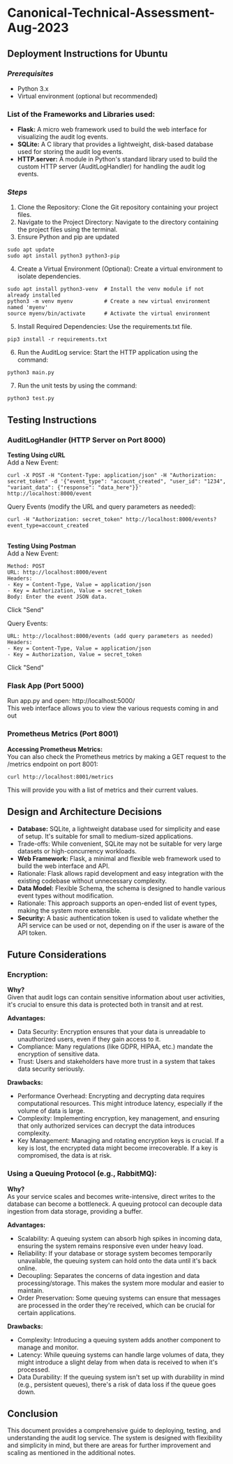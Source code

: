 # Canonical-Technical-Assessment-Aug-2023
## Deployment Instructions for Ubuntu
### _Prerequisites_
- Python 3.x
- Virtual environment (optional but recommended)
### List of the Frameworks and Libraries used:
- **Flask:** A micro web framework used to build the web interface for visualizing the audit log events.
- **SQLite:** A C library that provides a lightweight, disk-based database used for storing the audit log events.
- **HTTP.server:** A module in Python's standard library used to build the custom HTTP server (AuditLogHandler) for handling the audit log events.

### _Steps_
1. Clone the Repository: Clone the Git repository containing your project files.
2. Navigate to the Project Directory: Navigate to the directory containing the project files using the terminal.
3. Ensure Python and pip are updated
```
sudo apt update
sudo apt install python3 python3-pip
```
4. Create a Virtual Environment (Optional): Create a virtual environment to isolate dependencies.
```
sudo apt install python3-venv  # Install the venv module if not already installed
python3 -m venv myenv          # Create a new virtual environment named 'myenv'
source myenv/bin/activate      # Activate the virtual environment
```
5. Install Required Dependencies: Use the requirements.txt file.
```
pip3 install -r requirements.txt
```
6. Run the AuditLog service: Start the HTTP application using the command:
```
python3 main.py
```
7. Run the unit tests by using the command:
```
python3 test.py
```
## Testing Instructions

### AuditLogHandler (HTTP Server on Port 8000)
**Testing Using cURL**\
Add a New Event:
```
curl -X POST -H "Content-Type: application/json" -H "Authorization: secret_token" -d '{"event_type": "account_created", "user_id": "1234", "variant_data": {"response": "data_here"}}' http://localhost:8000/event
```
Query Events (modify the URL and query parameters as needed):
```
curl -H "Authorization: secret_token" http://localhost:8000/events?event_type=account_created
```
\
**Testing Using Postman**\
Add a New Event:
```
Method: POST
URL: http://localhost:8000/event
Headers: 
- Key = Content-Type, Value = application/json
- Key = Authorization, Value = secret_token
Body: Enter the event JSON data.
```
Click "Send"

Query Events:
```Method: GET
URL: http://localhost:8000/events (add query parameters as needed)
Headers: 
- Key = Content-Type, Value = application/json
- Key = Authorization, Value = secret_token
```
Click "Send"

### Flask App (Port 5000)
Run app.py and open: http://localhost:5000/ \
This web interface allows you to view the various requests coming in and out

### Prometheus Metrics (Port 8001)
**Accessing Prometheus Metrics:**\
You can also check the Prometheus metrics by making a GET request to the /metrics endpoint on port 8001:
```
curl http://localhost:8001/metrics
```
This will provide you with a list of metrics and their current values.

## Design and Architecture Decisions
- **Database:** SQLite, a lightweight database used for simplicity and ease of setup. It's suitable for small to medium-sized applications.
- Trade-offs: While convenient, SQLite may not be suitable for very large datasets or high-concurrency workloads.
- **Web Framework:** Flask, a minimal and flexible web framework used to build the web interface and API.
- Rationale: Flask allows rapid development and easy integration with the existing codebase without unnecessary complexity.
- **Data Model:** Flexible Schema, the schema is designed to handle various event types without modification.
- Rationale: This approach supports an open-ended list of event types, making the system more extensible.
- **Security:** A basic authentication token is used to validate whether the API service can be used or not, depending on if the user is aware of the API token.

## Future Considerations
### Encryption:
**Why?**\
Given that audit logs can contain sensitive information about user activities, it's crucial to ensure this data is protected both in transit and at rest.

**Advantages:**
- Data Security: Encryption ensures that your data is unreadable to unauthorized users, even if they gain access to it.
- Compliance: Many regulations (like GDPR, HIPAA, etc.) mandate the encryption of sensitive data.
- Trust: Users and stakeholders have more trust in a system that takes data security seriously.

**Drawbacks:**
- Performance Overhead: Encrypting and decrypting data requires computational resources. This might introduce latency, especially if the volume of data is large.
- Complexity: Implementing encryption, key management, and ensuring that only authorized services can decrypt the data introduces complexity.
- Key Management: Managing and rotating encryption keys is crucial. If a key is lost, the encrypted data might become irrecoverable. If a key is compromised, the data is at risk.
### Using a Queuing Protocol (e.g., RabbitMQ):
**Why?**\
As your service scales and becomes write-intensive, direct writes to the database can become a bottleneck. A queuing protocol can decouple data ingestion from data storage, providing a buffer.

**Advantages:**
- Scalability: A queuing system can absorb high spikes in incoming data, ensuring the system remains responsive even under heavy load.
- Reliability: If your database or storage system becomes temporarily unavailable, the queuing system can hold onto the data until it's back online.
- Decoupling: Separates the concerns of data ingestion and data processing/storage. This makes the system more modular and easier to maintain.
- Order Preservation: Some queuing systems can ensure that messages are processed in the order they're received, which can be crucial for certain applications.

**Drawbacks:**
- Complexity: Introducing a queuing system adds another component to manage and monitor.
- Latency: While queuing systems can handle large volumes of data, they might introduce a slight delay from when data is received to when it's processed.
- Data Durability: If the queuing system isn't set up with durability in mind (e.g., persistent queues), there's a risk of data loss if the queue goes down.

## Conclusion
This document provides a comprehensive guide to deploying, testing, and understanding the audit log service. The system is designed with flexibility and simplicity in mind, but there are areas for further improvement and scaling as mentioned in the additional notes.
